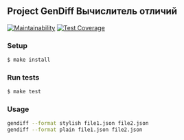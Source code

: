 ## Project GenDiff Вычислитель отличий

[![Maintainability](https://api.codeclimate.com/v1/badges/205fefca700acfdb0e9a/maintainability)](https://codeclimate.com/github/recurcive/frontend-project-lvl2/maintainability)
[![Test Coverage](https://api.codeclimate.com/v1/badges/205fefca700acfdb0e9a/test_coverage)](https://codeclimate.com/github/recurcive/frontend-project-lvl2/test_coverage)

### Setup

```sh
$ make install
```

### Run tests

```sh
$ make test
```

### Usage

```sh
gendiff --format stylish file1.json file2.json
gendiff --format plain file1.json file2.json
```

